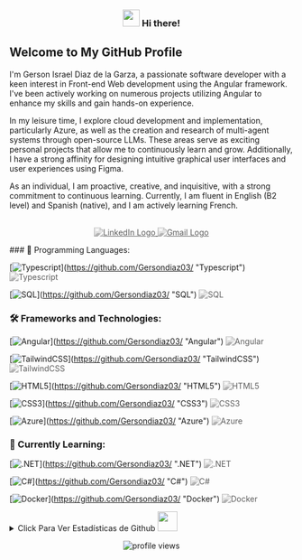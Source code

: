 <h3 align="center"><img src="https://raw.githubusercontent.com/MartinHeinz/MartinHeinz/master/wave.gif" width=30px> Hi there! </h3> <p>
<b><h2>Welcome to My GitHub Profile</h2></b>

<p>I'm Gerson Israel Diaz de la Garza, a passionate software developer with a keen interest in Front-end Web development using the Angular framework. I've been actively working on numerous projects utilizing Angular to enhance my skills and gain hands-on experience.</p> <p>In my leisure time, I explore cloud development and implementation, particularly Azure, as well as the creation and research of multi-agent systems through open-source LLMs. These areas serve as exciting personal projects that allow me to continuously learn and grow. Additionally, I have a strong affinity for designing intuitive graphical user interfaces and user experiences using Figma.</p> <p>As an individual, I am proactive, creative, and inquisitive, with a strong commitment to continuous learning. Currently, I am fluent in English (B2 level) and Spanish (native), and I am actively learning French.</p> <br> <div align="center"> <a href="https://www.linkedin.com/in/gerson-israel-diaz-de-la-garza-669317152/"> <img src="https://img.shields.io/badge/LinkedIn-blue?style=flat-square&logo=linkedin" alt="LinkedIn Logo" style="filter: grayscale(100%); opacity: 0.7; transition: filter 0.3s ease-in-out, opacity 0.3s ease-in-out;" onmouseover="this.style.filter='none'; this.style.opacity='1';" onmouseout="this.style.filter='grayscale(100%)'; this.style.opacity='0.7';"> </a> <a href="mailto:gersondiaz030998@gmail.com"> <img src="https://img.shields.io/badge/Email-blue?style=flat-square&logo=gmail&logoColor=white" alt="Gmail Logo" style="filter: grayscale(100%); opacity: 0.7; transition: filter 0.3s ease-in-out, opacity 0.3s ease-in-out;" onmouseover="this.style.filter='none'; this.style.opacity='1';" onmouseout="this.style.filter='grayscale(100%)'; this.style.opacity='0.7';"> </a> </div> </p>
### 🚀 Programming Languages:

[![Typescript](https://img.shields.io/badge/typescript-black?style=for-the-badge&logo=typescript)\](https://github.com/Gersondiaz03/ "Typescript") <img src="https://img.shields.io/badge/typescript-black?style=for-the-badge&logo=typescript" alt="Typescript" style="filter: grayscale(100%); opacity: 0.7; transition: filter 0.3s ease-in-out, opacity 0.3s ease-in-out;" onmouseover="this.style.filter='brightness(0.7) sepia(1) hue-rotate(300deg) saturate(5)'; this.style.opacity='1';" onmouseout="this.style.filter='grayscale(100%)'; this.style.opacity='0.7';">

[![SQL](https://img.shields.io/badge/sql-black?style=for-the-badge&logo=postgresql)\](https://github.com/Gersondiaz03/ "SQL") <img src="https://img.shields.io/badge/sql-black?style=for-the-badge&logo=postgresql" alt="SQL" style="filter: grayscale(100%); opacity: 0.7; transition: filter 0.3s ease-in-out, opacity 0.3s ease-in-out;" onmouseover="this.style.filter='brightness(0.7) sepia(1) hue-rotate(300deg) saturate(5)'; this.style.opacity='1';" onmouseout="this.style.filter='grayscale(100%)'; this.style.opacity='0.7';">

### 🛠 Frameworks and Technologies:

[![Angular](https://img.shields.io/badge/angular-black?style=for-the-badge&logo=angular)\](https://github.com/Gersondiaz03/ "Angular") <img src="https://img.shields.io/badge/angular-black?style=for-the-badge&logo=angular" alt="Angular" style="filter: grayscale(100%); opacity: 0.7; transition: filter 0.3s ease-in-out, opacity 0.3s ease-in-out;" onmouseover="this.style.filter='brightness(0.7) sepia(1) hue-rotate(300deg) saturate(5)'; this.style.opacity='1';" onmouseout="this.style.filter='grayscale(100%)'; this.style.opacity='0.7';">

[![TailwindCSS](https://img.shields.io/badge/tailwind-black?style=for-the-badge&logo=tailwindcss)\](https://github.com/Gersondiaz03/ "TailwindCSS") <img src="https://img.shields.io/badge/tailwind-black?style=for-the-badge&logo=tailwindcss" alt="TailwindCSS" style="filter: grayscale(100%); opacity: 0.7; transition: filter 0.3s ease-in-out, opacity 0.3s ease-in-out;" onmouseover="this.style.filter='brightness(0.7) sepia(1) hue-rotate(300deg) saturate(5)'; this.style.opacity='1';" onmouseout="this.style.filter='grayscale(100%)'; this.style.opacity='0.7';">

[![HTML5](https://img.shields.io/badge/html5-black?style=for-the-badge&logo=html5)\](https://github.com/Gersondiaz03/ "HTML5") <img src="https://img.shields.io/badge/html5-black?style=for-the-badge&logo=html5" alt="HTML5" style="filter: grayscale(100%); opacity: 0.7; transition: filter 0.3s ease-in-out, opacity 0.3s ease-in-out;" onmouseover="this.style.filter='brightness(0.7) sepia(1) hue-rotate(300deg) saturate(5)'; this.style.opacity='1';" onmouseout="this.style.filter='grayscale(100%)'; this.style.opacity='0.7';">

[![CSS3](https://img.shields.io/badge/css3-black?style=for-the-badge&logo=css3)\](https://github.com/Gersondiaz03/ "CSS3") <img src="https://img.shields.io/badge/css3-black?style=for-the-badge&logo=css3" alt="CSS3" style="filter: grayscale(100%); opacity: 0.7; transition: filter 0.3s ease-in-out, opacity 0.3s ease-in-out;" onmouseover="this.style.filter='brightness(0.7) sepia(1) hue-rotate(300deg) saturate(5)'; this.style.opacity='1';" onmouseout="this.style.filter='grayscale(100%)'; this.style.opacity='0.7';">

[![Azure](https://img.shields.io/badge/azure-black?style=for-the-badge&logo=microsoftazure)\](https://github.com/Gersondiaz03/ "Azure") <img src="https://img.shields.io/badge/azure-black?style=for-the-badge&logo=microsoftazure" alt="Azure" style="filter: grayscale(100%); opacity: 0.7; transition: filter 0.3s ease-in-out, opacity 0.3s ease-in-out;" onmouseover="this.style.filter='brightness(0.7) sepia(1) hue-rotate(300deg) saturate(5)'; this.style.opacity='1';" onmouseout="this.style.filter='grayscale(100%)'; this.style.opacity='0.7';">

### 🌱 Currently Learning:

[![.NET](https://img.shields.io/badge/.Net-black?style=for-the-badge&logo=dotnet)\](https://github.com/Gersondiaz03/ ".NET") <img src="https://img.shields.io/badge/.Net-black?style=for-the-badge&logo=dotnet" alt=".NET" style="filter: grayscale(100%); opacity: 0.7; transition: filter 0.3s ease-in-out, opacity 0.3s ease-in-out;" onmouseover="this.style.filter='brightness(0.7) sepia(1) hue-rotate(300deg) saturate(5)'; this.style.opacity='1';" onmouseout="this.style.filter='grayscale(100%)'; this.style.opacity='0.7';">

[![C#](https://img.shields.io/badge/csharp-black?style=for-the-badge&logo=csharp)\](https://github.com/Gersondiaz03/ "C#") <img src="https://img.shields.io/badge/csharp-black?style=for-the-badge&logo=csharp" alt="C#" style="filter: grayscale(100%); opacity: 0.7; transition: filter 0.3s ease-in-out, opacity 0.3s ease-in-out;" onmouseover="this.style.filter='brightness(0.7) sepia(1) hue-rotate(300deg) saturate(5)'; this.style.opacity='1';" onmouseout="this.style.filter='grayscale(100%)'; this.style.opacity='0.7';">

[![Docker](https://img.shields.io/badge/docker-black?style=for-the-badge&logo=docker)\](https://github.com/Gersondiaz03/ "Docker") <img src="https://img.shields.io/badge/docker-black?style=for-the-badge&logo=docker" alt="Docker" style="filter: grayscale(100%); opacity: 0.7; transition: filter 0.3s ease-in-out, opacity 0.3s ease-in-out;" onmouseover="this.style.filter='brightness(0.7) sepia(1) hue-rotate(300deg) saturate(5)'; this.style.opacity='1';" onmouseout="this.style.filter='grayscale(100%)'; this.style.opacity='0.7';">


<details>
<summary>Click Para Ver Estadísticas de Github <img src = "https://i.pinimg.com/originals/65/c4/f4/65c4f452571be1261e9c623f7da488ac.gif" width = 35px> </summary>
<p align="center">
  <a href="https://github.com/gersondiaz03">
    <img src="https://github-profile-summary-cards.vercel.app/api/cards/profile-details?username=gersondiaz03&theme=transparent" />
  </a>
  <a href="https://github.com/gersondiaz03">
    <img src="https://github-readme-streak-stats.herokuapp.com/?user=gersondiaz03&hide_border=true&card_width=338&theme=transparent" />
  </a>
  <a href="https://github.com/gersondiaz03">
    <img src="http://github-profile-summary-cards.vercel.app/api/cards/repos-per-language?username=gersondiaz03&theme=transparent" />
  </a>
</div>
</p>
</details>

<p align="center"> <img src="https://komarev.com/ghpvc/?username=gersondiaz03&label=Profile%20views&color=0e75b6&style=flat" alt="profile views" />
</p>




